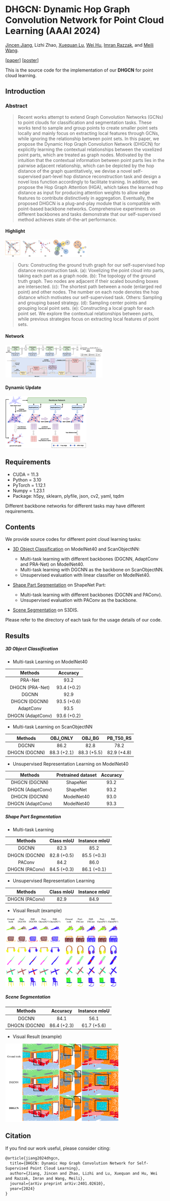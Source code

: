 # DHGCN: Dynamic Hop Graph Convolution Network for Point Cloud Learning (AAAI 2024)

[Jincen Jiang](https://www.jincenjiang.com), Lizhi Zhao, [Xuequan Lu](http://xuequanlu.com/), [Wei Hu](https://www.wict.pku.edu.cn/huwei/), [Imran Razzak](https://imranrazzak.github.io/), and [Meili Wang](https://cie.nwsuaf.edu.cn/szdw/js/2012110003/index.htm).

[[paper](https://arxiv.org/pdf/2401.02610.pdf)]  [[poster](./figure/DHGCN-AAAI2024.pdf)]

This is the source code for the implementation of our **DHGCN** for point cloud learning.

## Introduction
### Abstract
>Recent works attempt to extend Graph Convolution Networks (GCNs) to point clouds for classification and segmentation tasks. These works tend to sample and group points to create smaller point sets locally and mainly focus on extracting local features through GCNs, while ignoring the relationship between point sets. In this paper, we propose the Dynamic Hop Graph Convolution Network (DHGCN) for explicitly learning the contextual relationships between the voxelized point parts, which are treated as graph nodes. Motivated by the intuition that the contextual information between point parts lies in the pairwise adjacent relationship, which can be depicted by the hop distance of the graph quantitatively, we devise a novel self-supervised part-level hop distance reconstruction task and design a novel loss function accordingly to facilitate training. In addition, we propose the Hop Graph Attention (HGA), which takes the learned hop distance as input for producing attention weights to allow edge features to contribute distinctively in aggregation. Eventually, the proposed DHGCN is a plug-and-play module that is compatible with point-based backbone networks. Comprehensive experiments on different backbones and tasks demonstrate that our self-supervised method achieves state of-the-art performance.

#### Highlight
<img src="./figure/motivation.png" alt="img" style="zoom:25%;" />

>Ours: Constructing the ground truth graph for our self-supervised hop distance reconstruction task. (a): Voxelizing the point cloud into parts, taking each part as a graph node. (b): The topology of the ground truth graph. Two nodes are adjacent if their scaled bounding boxes are intersected. (c): The shortest path between a node (enlarged red point) and other nodes. The number on each node denotes the hop distance which motivates our self-supervised task.
>Others: Sampling and grouping based strategy. (d): Sampling center points and grouping local point sets. (e): Constructing a local graph for each point set. We explore the contextual relationships between parts, while previous strategies focus on extracting local features of point sets.

#### Network
<img src="./figure/overview.jpg" alt="img" style="zoom:30%;" />

#### Dynamic Update
<img src="./figure/update.png" alt="img" style="zoom:25%;" />


## Requirements

* CUDA = 11.3
* Python = 3.10
* PyTorch = 1.12.1
* Numpy = 1.23.1
* Package: h5py, sklearn, plyfile, json, cv2, yaml, tqdm

Different backbone networks for different tasks may have different requirements.

## Contents

We provide source codes for different point cloud learning tasks:

* [3D Object Classification](./obj_cls) on ModelNet40 and ScanObjectNN:
  - Multi-task learning with different backbones (DGCNN, AdaptConv and PRA-Net) on ModelNet40.
  - Multi-task learning with DGCNN as the backbone on ScanObjectNN.
  - Unsupervised evaluation with linear classifier on ModelNet40. 

* [Shape Part Segmentation](./part_seg) on ShapeNet Part:
  - Multi-task learning with different backbones (DGCNN and PAConv).
  - Unsupervised evaluation with PAConv as the backbone. 

* [Scene Segmentation](./scene_seg) on S3DIS.

Please refer to the directory of each task for the usage details of our code.

## Results

#####  3D Object Classification
* Multi-task Learning on ModelNet40

| Methods |  Accuracy |
| :---: |:---: |
| PRA-Net | 93.2 |
| DHGCN (PRA-Net) | 93.4 (+0.2) |
| DGCNN | 92.9 |
| DHGCN (DGCNN) | 93.5 (+0.6) |
| AdaptConv | 93.5 |
| DHGCN (AdaptConv) | 93.6 (+0.2) |

* Multi-task Learning on ScanObjectNN

| Methods | OBJ_ONLY | OBJ_BG | PB_T50_RS|
| :---: |:---: |:---: |:---: |
| DGCNN | 86.2 | 82.8 | 78.2|
| DHGCN (DGCNN) | 88.3 (+2.1) | 88.3 (+5.5) | 82.9 (+4.8) |

* Unsupervised Representation Learning on ModelNet40

| Methods |  Pretrained dataset | Accuracy |
| :---: | :---: | :---: |
| DHGCN (DGCNN) | ShapeNet | 93.2 |
| DHGCN (AdaptConv) | ShapeNet | 93.2 |
| DHGCN (DGCNN) | ModelNet40 | 93.0 |
| DHGCN (AdaptConv) | ModelNet40 |93.3|

#####  Shape Part Segmentation

* Multi-task Learning

| Methods | Class mIoU | Instance mIoU |
| :---: | :---: | :---: |
| DGCNN | 82.3 | 85.2 |
| DHGCN (DGCNN) | 82.8 (+0.5) | 85.5 (+0.3) |
| PAConv | 84.2 | 86.0 |
| DHGCN (PAConv) | 84.5 (+0.3) |86.1 (+0.1)|

* Unsupervised Representation Learning

| Methods | Class mIoU | Instance mIoU |
| :---: | :---: | :---: |
| DHGCN (PAConv) | 82.9 | 84.9 |

* Visual Result (example)
<img src="./figure/shapenet.png" alt="img" style="zoom:35%;" />

#####  Scene Segmentation
| Methods | Accuracy | Instance mIoU |
| :---: | :---: | :---: |
| DGCNN | 84.1 | 56.1 |
| DHGCN (DGCNN) | 86.4 (+2.3) | 61.7 (+5.6) |

* Visual Result (example)
<img src="./figure/s3dis.png" alt="img" style="zoom:35%;" />

## Citation

If you find our work useful, please consider citing:

```
@article{jiang2024dhgcn,
  title={DHGCN: Dynamic Hop Graph Convolution Network for Self-Supervised Point Cloud Learning},
  author={Jiang, Jincen and Zhao, Lizhi and Lu, Xuequan and Hu, Wei and Razzak, Imran and Wang, Meili},
  journal={arXiv preprint arXiv:2401.02610},
  year={2024}
}
```
